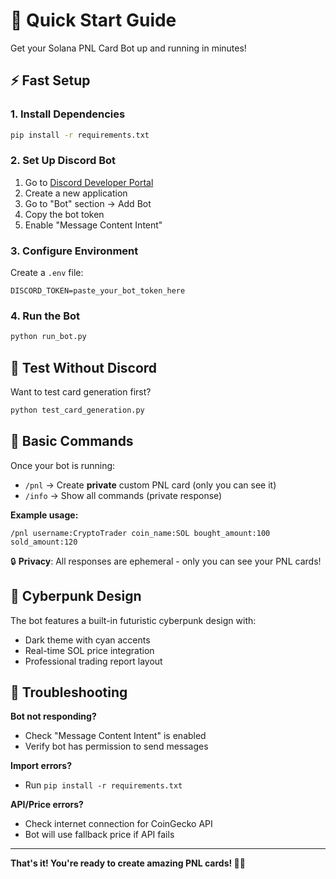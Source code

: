 # 🚀 Quick Start Guide

Get your Solana PNL Card Bot up and running in minutes!

## ⚡ Fast Setup

### 1. Install Dependencies
```bash
pip install -r requirements.txt
```

### 2. Set Up Discord Bot
1. Go to [Discord Developer Portal](https://discord.com/developers/applications)
2. Create a new application
3. Go to "Bot" section → Add Bot
4. Copy the bot token
5. Enable "Message Content Intent"

### 3. Configure Environment
Create a `.env` file:
```
DISCORD_TOKEN=paste_your_bot_token_here
```

### 4. Run the Bot
```bash
python run_bot.py
```

## 🎯 Test Without Discord

Want to test card generation first?
```bash
python test_card_generation.py
```

## 📱 Basic Commands

Once your bot is running:

- `/pnl` → Create **private** custom PNL card (only you can see it)
- `/info` → Show all commands (private response)

**Example usage:**
```
/pnl username:CryptoTrader coin_name:SOL bought_amount:100 sold_amount:120
```

🔒 **Privacy**: All responses are ephemeral - only you can see your PNL cards!

## 🎨 Cyberpunk Design

The bot features a built-in futuristic cyberpunk design with:
- Dark theme with cyan accents
- Real-time SOL price integration
- Professional trading report layout

## 🔧 Troubleshooting

**Bot not responding?**
- Check "Message Content Intent" is enabled
- Verify bot has permission to send messages

**Import errors?**
- Run `pip install -r requirements.txt`

**API/Price errors?**
- Check internet connection for CoinGecko API
- Bot will use fallback price if API fails

---

**That's it! You're ready to create amazing PNL cards! 🏴‍☠️** 